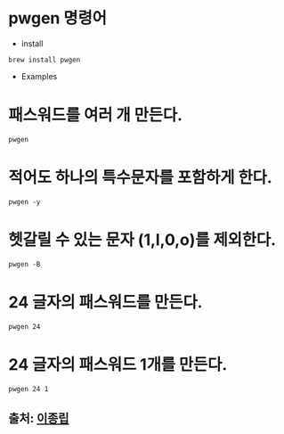 pwgen 명령어
===

- install   
```
brew install pwgen

```


- Examples

# 패스워드를 여러 개 만든다.
```
pwgen
```

# 적어도 하나의 특수문자를 포함하게 한다.
```
pwgen -y
```
# 헷갈릴 수 있는 문자 (1,l,0,o)를 제외한다.
```
pwgen -B
```

# 24 글자의 패스워드를 만든다.
```
pwgen 24
```
# 24 글자의 패스워드 1개를 만든다.
```
pwgen 24 1
```


출처: [이종립](hngrib.github.io)
---